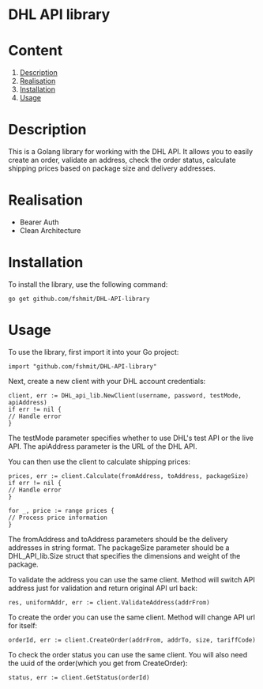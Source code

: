 # DHL API library

<!-- ToC start -->
# Content

1. [Description](#Description)
2. [Realisation](#Realisation)
3. [Installation](#Installation)
4. [Usage](#Usage)

[//]: # (1. [Примеры]&#40;#Примеры&#41;)
<!-- ToC end -->

# Description

This is a Golang library for working with the DHL API. It allows you to easily create an order, validate an address, check the order status, calculate shipping prices based on package size and delivery addresses.

# Realisation

- Bearer Auth
- Clean Architecture

# Installation

To install the library, use the following command:

```go get github.com/fshmit/DHL-API-library```

# Usage

To use the library, first import it into your Go project:

```import "github.com/fshmit/DHL-API-library"```

Next, create a new client with your DHL account credentials:

```
client, err := DHL_api_lib.NewClient(username, password, testMode, apiAddress)
if err != nil {
// Handle error
}
```

The testMode parameter specifies whether to use DHL's test API or the live API. The apiAddress parameter is the URL of the DHL API.

You can then use the client to calculate shipping prices:

```
prices, err := client.Calculate(fromAddress, toAddress, packageSize)
if err != nil {
// Handle error
}

for _, price := range prices {
// Process price information
}
```

The fromAddress and toAddress parameters should be the delivery addresses in string format. The packageSize parameter should be a DHL_API_lib.Size struct that specifies the dimensions and weight of the package.

To validate the address you can use the same client. Method will switch API address just for validation and return original API url back:

```
res, uniformAddr, err := client.ValidateAddress(addrFrom)
```

To create the order you can use the same client. Method will change API url for itself:
```
orderId, err := client.CreateOrder(addrFrom, addrTo, size, tariffCode)
```

To check the order status you can use the same client. You will also need the uuid of the order(which you get from CreateOrder):
```
status, err := client.GetStatus(orderId)
```
